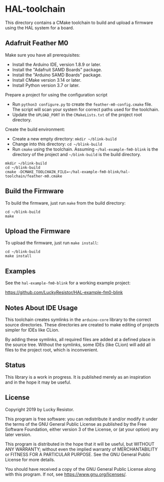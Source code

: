 HAL-toolchain
=============

This directory contains a CMake toolchain to build and upload a firmware using the HAL system for a board.

Adafruit Feather M0
-------------------
Make sure you have all prerequisites:

- Install the Arduino IDE, version 1.8.9 or later.
- Install the "Adafruit SAMD Boards" package.
- Install the "Arduino SAMD Boards" package.
- Install CMake version 3.14 or later.
- Install Python version 3.7 or later.

Prepare a project for using the configuration script

- Run `python3 configure.py` to create the `feather-m0-config.cmake` file. The script will scan your system for correct paths used for the toolchain.
- Update the `UPLOAD_PORT` in the `CMakeLists.txt` of the project root directory.

Create the build environment:

- Create a new empty directory: `mkdir ~/blink-build`
- Change into this directory: `cd ~/blink-build`
- Run `cmake` using the toolchain. Assuming `~/hal-example-fm0-blink` is the directory of the project and `~/blink-build` is the build directory.

```
mkdir ~/blink-build
cd ~/blink-build
cmake -DCMAKE_TOOLCHAIN_FILE=~/hal-example-fm0-blink/hal-toolchain/feather-m0.cmake
```

Build the Firmware
------------------
To build the firmware, just run `make` from the build directory:

```
cd ~/blink-build
make
```

Upload the Firmware
-------------------
To upload the firmware, just run `make install`:

```
cd ~/blink-build
make install
```

Examples
--------
See the `hal-example-fm0-blink` for a working example project:

https://github.com/LuckyResistor/HAL-example-fm0-blink

Notes About IDE Usage
---------------------
This toolchain creates symlinks in the `arduino-core` library to the correct source directories. These directories are created to make editing of projects simpler for IDEs like CLion.

By adding these symlinks, all required files are added at a defined place in the source tree. Without the symlinks, some IDEs (like CLion) will add all files to the project root, which is inconvenient.

Status
------
This library is a work in progress. It is published merely as an inspiration and in the hope it may be useful. 

License
-------
Copyright 2019 by Lucky Resistor.

This program is free software: you can redistribute it and/or modify
it under the terms of the GNU General Public License as published by
the Free Software Foundation, either version 3 of the License, or
(at your option) any later version.

This program is distributed in the hope that it will be useful,
but WITHOUT ANY WARRANTY; without even the implied warranty of
MERCHANTABILITY or FITNESS FOR A PARTICULAR PURPOSE.  See the
GNU General Public License for more details.

You should have received a copy of the GNU General Public License
along with this program.  If not, see <https://www.gnu.org/licenses/>.

